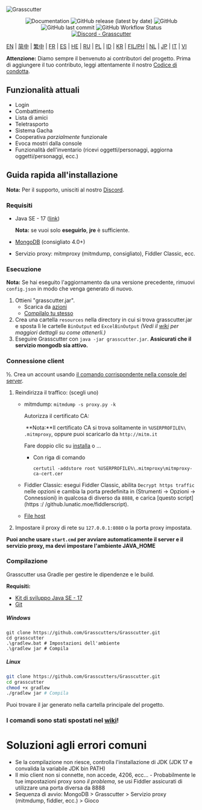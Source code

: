 ![Grasscutter](https://socialify.git.ci/Grasscutters/Grasscutter/image?description=1&forks=1&issues=1&language=1&logo=https%3A%2F%2Fs2.loli.net%2F2022%2F04%2F25%2FxOiJn7lCdcT5Mw1.png&name=1&owner=1&pulls=1&stargazers=1&theme=Light)
<div align="center"><img alt="Documentation" src="https://img.shields.io/badge/Wiki-Grasscutter-blue?style=for-the-badge&link=https://github.com/Grasscutters/Grasscutter/wiki&link=https://github.com/Grasscutters/Grasscutter/wiki"> <img alt="GitHub release (latest by date)" src="https://img.shields.io/github/v/release/Grasscutters/Grasscutter?logo=java&style=for-the-badge"> <img alt="GitHub" src="https://img.shields.io/github/license/Grasscutters/Grasscutter?style=for-the-badge"> <img alt="GitHub last commit" src="https://img.shields.io/github/last-commit/Grasscutters/Grasscutter?style=for-the-badge"> <img alt="GitHub Workflow Status" src="https://img.shields.io/github/workflow/status/Grasscutters/Grasscutter/Build?logo=github&style=for-the-badge"></div>

<div align="center"><a href="https://discord.gg/T5vZU6UyeG"><img alt="Discord - Grasscutter" src="https://img.shields.io/discord/965284035985305680?label=Discord&logo=discord&style=for-the-badge"></a></div>

[EN](README.md) | [简中](README_zh-CN.md) | [繁中](README_zh-TW.md) | [FR](README_fr-FR.md) | [ES](README_es-ES.md) | [HE](README_HE.md) | [RU](README_ru-RU.md) | [PL](README_pl-PL.md) | [ID](README_id-ID.md) | [KR](README_ko-KR.md) | [FIL/PH](README_fil-PH.md) | [NL](README_NL.md) | [JP](README_ja-JP.md) | [IT](README_it-IT.md) | [VI](README_vi-VN.md)

**Attenzione:** Diamo sempre il benvenuto ai contributori del progetto. Prima di aggiungere il tuo contributo, leggi attentamente il nostro [Codice di condotta](https://github.com/Grasscutters/Grasscutter/blob/stable/CONTRIBUTING.md).

## Funzionalità attuali

* Login
* Combattimento
* Lista di amici
* Teletrasporto
* Sistema Gacha
* Cooperativa *parzialmente* funzionale
* Evoca mostri dalla console
* Funzionalità dell'inventario (ricevi oggetti/personaggi, aggiorna oggetti/personaggi, ecc.)

## Guida rapida all'installazione

**Nota:** Per il supporto, unisciti al nostro [Discord](https://discord.gg/T5vZU6UyeG).

### Requisiti

* Java SE - 17 ([link](https://www.oracle.com/java/technologies/javase/jdk17-archive-downloads.html))

  **Nota:** se vuoi solo **eseguirlo**, **jre** è sufficiente.

* [MongoDB](https://www.mongodb.com/try/download/community) (consigliato 4.0+)

* Servizio proxy: mitmproxy (mitmdump, consigliato), Fiddler Classic, ecc.

### Esecuzione

**Nota:** Se hai eseguito l'aggiornamento da una versione precedente, rimuovi `config.json` in modo che venga generato di nuovo.

1. Ottieni "grasscutter.jar".
   - Scarica da [azioni](https://github.com/Grasscutters/Grasscutter/suites/6895963598/artifacts/267483297)
   - [Compilalo tu stesso](#Compilazione)
2. Crea una cartella `resources` nella directory in cui si trova grasscutter.jar e sposta lì le cartelle `BinOutput` ed `ExcelBinOutput` *(Vedi il [wiki](https://github.com/Grasscutters/Grasscutter/wiki ) per maggiori dettagli su come ottenerli.)*
3. Eseguire Grasscutter con `java -jar grasscutter.jar`. **Assicurati che il servizio mongodb sia attivo.**

### Connessione client

½. Crea un account usando [il comando corrispondente nella console del server](https://github.com/Grasscutters/Grasscutter/wiki/Commands#targeting).

1. Reindirizza il traffico: (scegli uno)
    - mitmdump: `mitmdump -s proxy.py -k`

      Autorizza il certificato CA:

      ​ **Nota:**Il certificato CA si trova solitamente in `%USERPROFILE%\ .mitmproxy`, oppure puoi scaricarlo da `http://mitm.it`

      Fare doppio clic su [installa](https://docs.microsoft.com/en-us/skype-sdk/sdn/articles/installing-the-trusted-root-certificate#installing-a-trusted-root-certificate) o ...

      - Con riga di comando

        ```shell
        certutil -addstore root %USERPROFILE%\.mitmproxy\mitmproxy-ca-cert.cer
        ```

    - Fiddler Classic: esegui Fiddler Classic, abilita `Decrypt https traffic` nelle opzioni e cambia la porta predefinita in (Strumenti -> Opzioni -> Connessioni) in qualcosa di diverso da `8888`, e carica [questo script](https :/ /github.lunatic.moe/fiddlerscript).

    - [File host](https://github.com/Grasscutters/Grasscutter/wiki/Running#traffic-route-map)

2. Impostare il proxy di rete su `127.0.0.1:8080` o la porta proxy impostata.

**Puoi anche usare `start.cmd` per avviare automaticamente il server e il servizio proxy, ma devi impostare l'ambiente JAVA_HOME**

### Compilazione

Grasscutter usa Gradle per gestire le dipendenze e le build.

**Requisiti:**

- [Kit di sviluppo Java SE - 17](https://www.oracle.com/java/technologies/javase/jdk17-archive-downloads.html)
- [Git](https://git-scm.com/downloads)

##### Windows

```shell
git clone https://github.com/Grasscutters/Grasscutter.git
cd grasscutter
.\gradlew.bat # Impostazioni dell'ambiente
.\gradlew jar # Compila
```

##### Linux

```bash
git clone https://github.com/Grasscutters/Grasscutter.git
cd grasscutter
chmod +x gradlew
./gradlew jar # Compila
```

Puoi trovare il jar generato nella cartella principale del progetto.

### I comandi sono stati spostati nel [wiki](https://github.com/Grasscutters/Grasscutter/wiki/Commands)!

# Soluzioni agli errori comuni

* Se la compilazione non riesce, controlla l'installazione di JDK (JDK 17 e convalida la variabile JDK bin PATH)
* Il mio client non si connette, non accede, 4206, ecc... - Probabilmente le tue impostazioni proxy sono *il problema*, se usi
  Fiddler assicurati di utilizzare una porta diversa da 8888
* Sequenza di avvio: MongoDB > Grasscutter > Servizio proxy (mitmdump, fiddler, ecc.) > Gioco